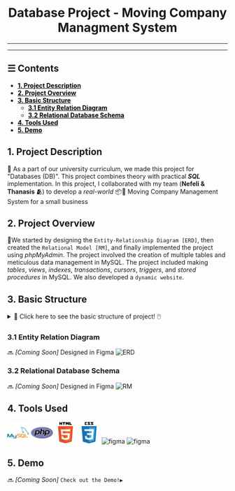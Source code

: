 # <h1 style="text-align: center"> Database Project - Moving Company Managment System
---
---
## ☰ Contents
- [<span style=color:black> <u>**1. Project Description**</u>](#1-project-description)</span>
- [<span style=color:black> <u>**2. Project Overview**</u>](#2-project-overview)</span>
- [<span style=color:black> <u>**3. Basic Structure**</u>](#3-basic-structure)</span>
  - [<span style=color:black> <u>**3.1 Entity Relation Diagram**</u>](#31-entity-relation-diagram)</span>
  - [<span style=color:black> <u>**3.2 Relational Database Schema**</u>](#32-relational-database-schema)</span>
- [<span style=color:black> <u>**4. Tools Used**</u>](#4-tools-used)</span>
- [<span style=color:black> <u>**5. Demo**</u>](#5-demo)</span>

## 1. Project Description 
📄 As a part of our university curriculum, we made this project for "Databases (DB)". This project combines theory with practical **_SQL_** implementation. In this project, I collaborated with my team (**Nefeli & Thanasis 🫂**) to develop a <i>real-world</i> 📦🚛 Moving Company Management System for a small business

## 2. Project Overview
🎯We started by designing the  `Entity-Relationship Diagram [ERD]`, then created the `Relational Model [RM]`, and finally implemented the project using *phpMyAdmin*. The project involved the creation of multiple tables and meticulous data management in MySQL. The project included making *tables*, *views*, *indexes*, *transactions*, *cursors*, *triggers*, and *stored procedures* in MySQL. We also developed a `dynamic website`.

## 3. Basic Structure
<details>
<summary>
🔎 Click here to see the basic structure of project! 🖱️
</summary>

#### **Identification of Entities:**
⇾ **Secretary**
<u>Attributes: id, firstName, lastName, username, password, phone</u>
⇾ **Client** 
<u>Attributes: id, firstName, lastName, phone</u>
⇾ **Driver** 
<u>Attributes: id, firstName, lastName, phone</u>
⇾ **Orders**
<u>Attributes: id, price, status</u>
⇾ **Delivery**
<u>Attributes: id, date, pCity, pStreet, pNumber, pPostalCode, dCity, dStreet, dNumber, dPostalCode</u>
⇾ **Truck**
<u>Attributes: id, manufacturer, capacity, purchaseYear, productionYear</u>
⇾ **Payment**
<u>Attributes: id, amount, method, date</u>
</details>

### 3.1 Entity Relation Diagram
🔜 *[Coming Soon]* Designed in Figma
![ERD]()

### 3.2 Relational Database Schema
🔜 *[Coming Soon]* Designed in Figma
![RM]()

## 4. Tools Used
<p align="left">   

<img src="https://raw.githubusercontent.com/devicons/devicon/master/icons/mysql/mysql-original-wordmark.svg" alt="mysql" width="50" height="50"/>
<img src="https://raw.githubusercontent.com/devicons/devicon/master/icons/php/php-original.svg" alt="php" width="50" height="50"/>  
<img src="https://raw.githubusercontent.com/devicons/devicon/master/icons/html5/html5-original-wordmark.svg" alt="html5" width="50" height="50"/>
<img src="https://raw.githubusercontent.com/devicons/devicon/master/icons/css3/css3-original-wordmark.svg" alt="css3" width="50" height="50"/>
<img src="https://upload.vectorlogo.zone/logos/visualstudio_code/images/a4381320-f83c-4a29-9db3-b241c1d096b1.svg" alt="figma" width="50" height="50"/> 
<img src="https://www.vectorlogo.zone/logos/figma/figma-icon.svg" alt="figma" width="50" height="50"/> 
</p>

##  5. Demo
🔜 *[Coming Soon]* `Check out the Demo!▶️`

